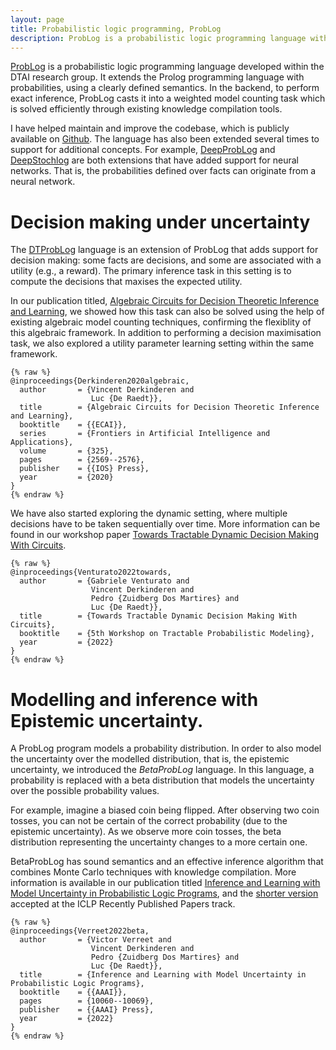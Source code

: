 ```yaml
---
layout: page
title: Probabilistic logic programming, ProbLog
description: ProbLog is a probabilistic logic programming language with state-of-the-art inference technqiues based on knowledge compilation and algebraic model counting. The generality of its algebraic framework has allowed the language to easily be extended to solve other tasks.
---
```


[ProbLog](https://dtai.cs.kuleuven.be/problog/) is a probabilistic logic programming language developed within the DTAI research group. It extends the Prolog programming language with probabilities, using a clearly defined semantics. In the backend, to perform exact inference, ProbLog casts it into a weighted model counting task which is solved efficiently through existing knowledge compilation tools.

I have helped maintain and improve the codebase, which is publicly available on [Github](https://github.com/ML-KULeuven/problog). The language has also been extended several times to support for additional concepts. For example, [DeepProbLog](https://doi.org/10.1016/j.artint.2021.103504) and [DeepStochlog](https://ojs.aaai.org/index.php/AAAI/article/view/21248/20997) are both extensions that have added support for neural networks. That is, the probabilities defined over facts can originate from a neural network.


# Decision making under uncertainty

The [DTProbLog](https://ojs.aaai.org/index.php/AAAI/article/view/7755/7615) language is an extension of ProbLog that adds support for decision making: some facts are decisions, and some are associated with a utility (e.g., a reward). The primary inference task in this setting is to compute the decisions that maxises the expected utility.

In our publication titled, [Algebraic Circuits for Decision Theoretic Inference and Learning](https://doi.org/10.3233/FAIA200392), we showed how this task can also be solved using the help of existing algebraic model counting techniques, confirming the flexiblity of this algebraic framework. In addition to performing a decision maximisation task, we also explored a utility parameter learning setting within the same framework.


```
{% raw %}
@inproceedings{Derkinderen2020algebraic,
  author       = {Vincent Derkinderen and
                  Luc {De Raedt}},
  title        = {Algebraic Circuits for Decision Theoretic Inference and Learning},
  booktitle    = {{ECAI}},
  series       = {Frontiers in Artificial Intelligence and Applications},
  volume       = {325},
  pages        = {2569--2576},
  publisher    = {{IOS} Press},
  year         = {2020}
}
{% endraw %}
```


We have also started exploring the dynamic setting, where multiple decisions have to be taken sequentially over time. More information can be found in our workshop paper [Towards Tractable Dynamic Decision Making With Circuits](https://lirias.kuleuven.be/retrieve/674104).


```
{% raw %}
@inproceedings{Venturato2022towards,
  author       = {Gabriele Venturato and
                  Vincent Derkinderen and
                  Pedro {Zuidberg Dos Martires} and	
                  Luc {De Raedt}},
  title        = {Towards Tractable Dynamic Decision Making With Circuits},
  booktitle    = {5th Workshop on Tractable Probabilistic Modeling},
  year         = {2022}
}
{% endraw %}
```


# Modelling and inference with Epistemic uncertainty.

A ProbLog program models a probability distribution. In order to also model the uncertainty over the modelled distribution, that is, the epistemic uncertainty, we introduced the *BetaProbLog* language. In this language, a probability is replaced with a beta distribution that models the uncertainty over the possible probability values. 

For example, imagine a biased coin being flipped. After observing two coin tosses, you can not be certain of the correct probability (due to the epistemic uncertainty). As we observe more coin tosses, the beta distribution representing the uncertainty changes to a more certain one.

BetaProbLog has sound semantics and an effective inference algorithm that combines Monte Carlo techniques with knowledge compilation. More information is available in our publication titled [Inference and Learning with Model Uncertainty in Probabilistic Logic Programs](https://doi.org/10.1609/aaai.v36i9.21245), and the [shorter version](https://lirias.kuleuven.be/retrieve/682658) accepted at the ICLP Recently Published Papers track.

```
{% raw %}
@inproceedings{Verreet2022beta,
  author       = {Victor Verreet and
                  Vincent Derkinderen and
                  Pedro {Zuidberg Dos Martires} and
                  Luc {De Raedt}},
  title        = {Inference and Learning with Model Uncertainty in Probabilistic Logic Programs},
  booktitle    = {{AAAI}},
  pages        = {10060--10069},
  publisher    = {{AAAI} Press},
  year         = {2022}
}
{% endraw %}
```




